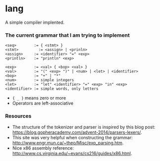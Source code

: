 # lang
A simple compiler implented.

### The current grammar that I am trying to implement
```
<seq>        := { <stmt> }
<stmt>         := <assign> | <prinln>
<assign>     := <identifier> "=" <exp>
<println>    := "println" <exp>

<exp>        := <val> { <bop> <val> }
<val>        := "(" <exp> ")" | <num> | <let> | <identifier>
<bop>        := "+" | "*"
<num>        := simple integers
<let>        := "let" <identifier> "=" <exp> "in" <exp>
<identifier> := simple words, only letters
```

- `{ _ }` means zero or more
- Operators are left-associative

### Resources
- The structure of the tokenizer and parser is inspired by this blog post: https://blog.gopheracademy.com/advent-2014/parsers-lexers/.
- This site was very helpful when constructing the grammar: http://www.engr.mun.ca/~theo/Misc/exp_parsing.htm.
- Nice x86 assembly reference: http://www.cs.virginia.edu/~evans/cs216/guides/x86.html.
